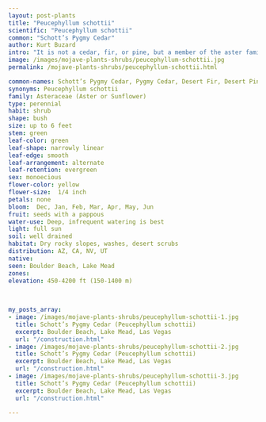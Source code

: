 ```yaml
---
layout: post-plants
title: "Peucephyllum schottii"
scientific: "Peucephyllum schottii"
common: "Schott’s Pygmy Cedar"
author: Kurt Buzard
intro: "It is not a cedar, fir, or pine, but a member of the aster family, Asteraceae. It is a leafy evergreen shrub with glandular, resinous foliage. Dark green leaves are absent below (denuded) and leafy above. The leaves are like fir-needles or narrowly linear, gland-dotted. It flowers in yellow flower heads which have only disc florets. Blooms are often triggered by rainfall, particularly after summer and winter rainfall. The fruits are woody, bristly seeds with a pappus."
image: /images/mojave-plants-shrubs/peucephyllum-schottii.jpg
permalink: /mojave-plants-shrubs/peucephyllum-schottii.html

common-names: Schott’s Pygmy Cedar, Pygmy Cedar, Desert Fir, Desert Pine
synonyms: Peucephyllum schottii
family: Asteraceae (Aster or Sunflower)
type: perennial
habit: shrub
shape: bush
size: up to 6 feet
stem: green
leaf-color: green
leaf-shape: narrowly linear
leaf-edge: smooth
leaf-arrangement: alternate
leaf-retention: evergreen
sex: monoecious
flower-color: yellow
flower-size:  1/4 inch
petals: none
bloom:  Dec, Jan, Feb, Mar, Apr, May, Jun
fruit: seeds with a pappous
water-use: Deep, infrequent watering is best
light: full sun
soil: well drained
habitat: Dry rocky slopes, washes, desert scrubs
distribution: AZ, CA, NV, UT
native: 
seen: Boulder Beach, Lake Mead
zones: 
elevation: 450-4200 ft (150-1400 m)
 
   

my_posts_array:
- image: /images/mojave-plants-shrubs/peucephyllum-schottii-1.jpg
  title: Schott’s Pygmy Cedar (Peucephyllum schottii)
  excerpt: Boulder Beach, Lake Mead, Las Vegas
  url: "/construction.html"
- image: /images/mojave-plants-shrubs/peucephyllum-schottii-2.jpg
  title: Schott’s Pygmy Cedar (Peucephyllum schottii)
  excerpt: Boulder Beach, Lake Mead, Las Vegas
  url: "/construction.html"
- image: /images/mojave-plants-shrubs/peucephyllum-schottii-3.jpg
  title: Schott’s Pygmy Cedar (Peucephyllum schottii)
  excerpt: Boulder Beach, Lake Mead, Las Vegas
  url: "/construction.html"
 
---
```

  
  
 <p></p>
  